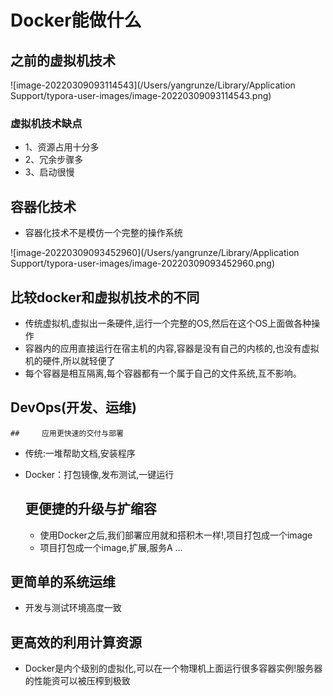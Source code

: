 # Docker能做什么

## 之前的虚拟机技术

![image-20220309093114543](/Users/yangrunze/Library/Application Support/typora-user-images/image-20220309093114543.png)

### 虚拟机技术缺点

- 1、资源占用十分多
- 2、冗余步骤多
- 3、启动很慢



## 容器化技术

- 容器化技术不是模仿一个完整的操作系统

![image-20220309093452960](/Users/yangrunze/Library/Application Support/typora-user-images/image-20220309093452960.png)

## 比较docker和虚拟机技术的不同

- 传统虚拟机,虚拟出一条硬件,运行一个完整的OS,然后在这个OS上面做各种操作
- 容器内的应用直接运行在宿主机的内容,容器是没有自己的内核的,也没有虚拟机的硬件,所以就轻便了
- 每个容器是相互隔离,每个容器都有一个属于自己的文件系统,互不影响。

## DevOps(开发、运维)

    ##     应用更快速的交付与部署         

- 传统:一堆帮助文档,安装程序

- Docker：打包镜像,发布测试,一键运行

  ## 更便捷的升级与扩缩容

  - 使用Docker之后,我们部署应用就和搭积木一样!,项目打包成一个image
  - 项目打包成一个image,扩展,服务A ...

## 更简单的系统运维

- 开发与测试环境高度一致

## 更高效的利用计算资源

- Docker是内个级别的虚拟化,可以在一个物理机上面运行很多容器实例!服务器的性能资可以被压榨到极致

















